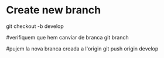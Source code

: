# Create new branch
git checkout -b develop

#verifiquem que hem canviar de branca
git branch

#pujem la nova branca creada a l'origin
git push origin develop
